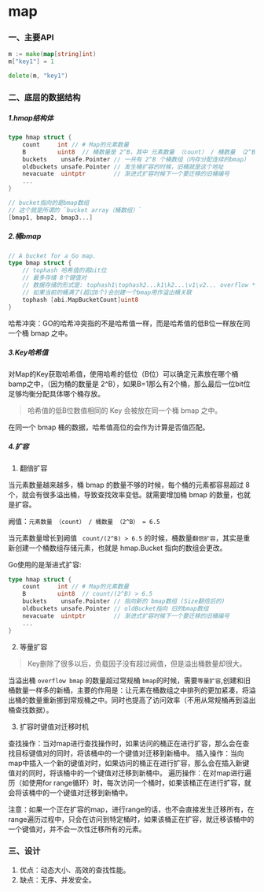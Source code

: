 # map

### 一、主要API

```go
m := make(map[string]int)
m["key1"] = 1

delete(m, "key1")
```

### 二、底层的数据结构

##### 1.hmap结构体

```go
type hmap struct {
	count     int // # Map的元素数量
	B         uint8  // 桶数量是 2^B，其中 元素数量 （count） / 桶数量 （2^B） = 负载因子
	buckets    unsafe.Pointer // 一共有 2^B 个桶数组（内存分配连续的bmap）
	oldbuckets unsafe.Pointer // 发生桶扩容的时候，旧桶就是这个地址
	nevacuate  uintptr        // 渐进式扩容时候下一个要迁移的旧桶编号
    ...
}
```

```go
// bucket指向的是bmap数组
// 这个就是所谓的 `bucket array（桶数组）`
[bmap1, bmap2, bmap3...]
```

##### 2.桶bmap

```go
// A bucket for a Go map.
type bmap struct {
	// tophash 哈希值的高bit位
    // 最多存储 8个键值对
    // 数据存储的形式是: tophash1\tophash2...k1\k2...\v1\v2... overflow *bmap
    // 如果当前的桶满了(超过8个)会创建一个bmap用作溢出桶关联
	tophash [abi.MapBucketCount]uint8
}
```

哈希冲突：GO的哈希冲突指的不是哈希值一样，而是哈希值的低B位一样放在同一个桶 bmap 之中。

##### 3.Key哈希值

对Map的Key获取哈希值，使用哈希的低位（B位）可以确定元素放在哪个桶 bamp之中，（因为桶的数量是 2^B），如果B=1那么有2个桶，那么最后一位bit位足够均衡分配具体哪个桶存放。

> 哈希值的低B位数值相同的 Key 会被放在同一个桶 bmap 之中。

在同一个 bmap 桶的数据，哈希值高位的会作为计算是否值匹配。


##### 4.扩容

1. 翻倍扩容

当元素数量越来越多，桶 bmap 的数量不够的时候，每个桶的元素都容易超过 8个，就会有很多溢出桶，导致查找效率变低。就需要增加桶 bmap 的数量，也就是扩容。

阙值：`元素数量 （count） / 桶数量 （2^B） = 6.5`


当元素数量增长到阙值 ` count/(2^B) > 6.5` 的时候，桶数量`翻倍扩容`，其实是重新创建一个桶数组存储元素，也就是 hmap.Bucket 指向的数组会更改。

Go使用的是渐进式扩容:

```go
type hmap struct {
	count     int // # Map的元素数量
	B         uint8  // count/(2^B) > 6.5
	buckets    unsafe.Pointer // 指向新的 bmap数组 (Size翻倍后的)
	oldbuckets unsafe.Pointer // oldBucket指向 旧的bmap数组
	nevacuate  uintptr        // 渐进式扩容时候下一个要迁移的旧桶编号
    ...
}
```

2. 等量扩容

> Key删除了很多以后，负载因子没有超过阙值，但是溢出桶数量却很大。

当溢出桶 `overflow bmap` 的数量超过常规桶 `bmap`的时候，需要`等量扩容`,创建和旧桶数量一样多的新桶，主要的作用是：让元素在桶数组之中排列的更加紧凑，将溢出桶的数量重新挪到常规桶之中。同时也提高了访问效率（不用从常规桶再到溢出桶查找数据）。

3. 扩容时键值对迁移时机

查找操作：当对map进行查找操作时，如果访问的桶正在进行扩容，那么会在查找目标键值对的同时，将该桶中的一个键值对迁移到新桶中。
插入操作：当向map中插入一个新的键值对时，如果访问的桶正在进行扩容，那么会在插入新键值对的同时，将该桶中的一个键值对迁移到新桶中。
遍历操作：在对map进行遍历（如使用for range循环）时，每次访问一个桶时，如果该桶正在进行扩容，就会将该桶中的一个键值对迁移到新桶中。

注意：如果一个正在扩容的map，进行range的话，也不会直接发生迁移所有，在range遍历过程中，只会在访问到特定桶时，如果该桶正在扩容，就迁移该桶中的一个键值对，并不会一次性迁移所有的元素。

### 三、设计

1. 优点：动态大小、高效的查找性能。
2. 缺点：无序、并发安全。
